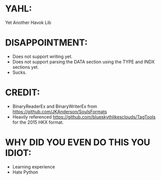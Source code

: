 # YAHL:
Yet Another Havok Lib

# DISAPPOINTMENT:
* Does not support writing yet.
* Does not support parsing the DATA section using the TYPE and INDX sections yet.
* Sucks.

# CREDIT:
* BinaryReaderEx and BinaryWriterEx from https://github.com/JKAnderson/SoulsFormats
* Heavily referenced https://github.com/blueskythlikesclouds/TagTools for the 2015 HKX format.

# WHY DID YOU EVEN DO THIS YOU IDIOT:
* Learning experience
* Hate Python